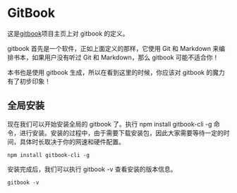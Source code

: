 # GitBook

这是[gitbook](https://github.com/GitbookIO/gitbook)项目主页上对 gitbook 的定义。

gitbook 首先是一个软件，正如上面定义的那样，它使用 Git 和 Markdown 来编排书本，如果用户没有听过 Git 和 Markdown，那么 gitbook 可能不适合你！

本书也是使用 gitbook 生成，所以在看到这里的时候，你应该对 gitbook 的魔力有了初步印象！

## 全局安装

现在我们可以开始安装全局的 gitbook 了。执行 npm install gitbook-cli -g 命令，进行安装。安装的过程中，由于需要下载安装包，因此大家需要等待一定的时间，具体时长取决于你的网速和硬件配置。

`npm install gitbook-cli -g`

安装完成后，我们可以执行 gitbook -v 查看安装的版本信息。

`gitbook -v`

## 



